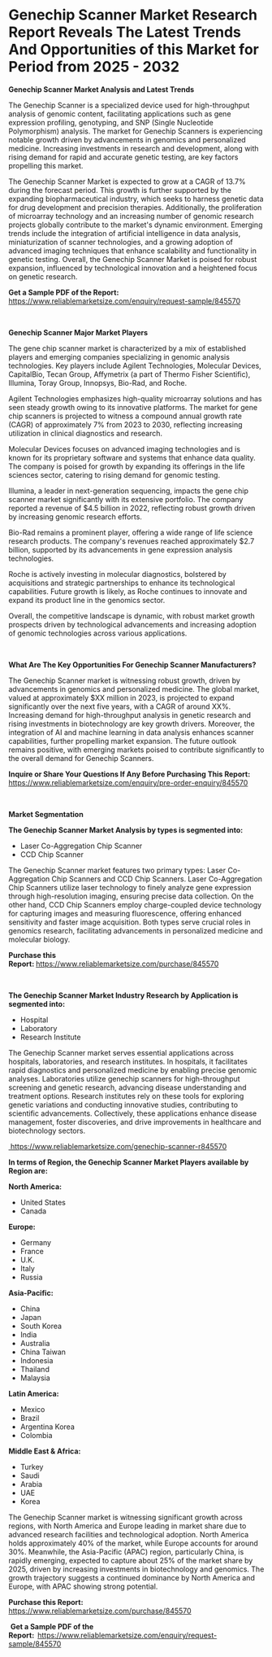 <p><h1>Genechip Scanner Market Research Report Reveals The Latest Trends And Opportunities of this Market for Period from 2025 - 2032</h1></p><p><strong>Genechip Scanner Market Analysis and Latest Trends</strong></p>
<p><p>The Genechip Scanner is a specialized device used for high-throughput analysis of genomic content, facilitating applications such as gene expression profiling, genotyping, and SNP (Single Nucleotide Polymorphism) analysis. The market for Genechip Scanners is experiencing notable growth driven by advancements in genomics and personalized medicine. Increasing investments in research and development, along with rising demand for rapid and accurate genetic testing, are key factors propelling this market.</p><p>The Genechip Scanner Market is expected to grow at a CAGR of 13.7% during the forecast period. This growth is further supported by the expanding biopharmaceutical industry, which seeks to harness genetic data for drug development and precision therapies. Additionally, the proliferation of microarray technology and an increasing number of genomic research projects globally contribute to the market's dynamic environment. Emerging trends include the integration of artificial intelligence in data analysis, miniaturization of scanner technologies, and a growing adoption of advanced imaging techniques that enhance scalability and functionality in genetic testing. Overall, the Genechip Scanner Market is poised for robust expansion, influenced by technological innovation and a heightened focus on genetic research.</p></p>
<p><strong>Get a Sample PDF of the Report:&nbsp;</strong> <a href="https://www.reliablemarketsize.com/enquiry/request-sample/845570?utm_campaign=3184&utm_medium=2&utm_source=Github&utm_content=ia&utm_term=16042025&utm_id=genechip-scanner">https://www.reliablemarketsize.com/enquiry/request-sample/845570</a></p>
<p>&nbsp;</p>
<p><strong>Genechip Scanner Major Market Players</strong></p>
<p><p>The gene chip scanner market is characterized by a mix of established players and emerging companies specializing in genomic analysis technologies. Key players include Agilent Technologies, Molecular Devices, CapitalBio, Tecan Group, Affymetrix (a part of Thermo Fisher Scientific), Illumina, Toray Group, Innopsys, Bio-Rad, and Roche.</p><p>Agilent Technologies emphasizes high-quality microarray solutions and has seen steady growth owing to its innovative platforms. The market for gene chip scanners is projected to witness a compound annual growth rate (CAGR) of approximately 7% from 2023 to 2030, reflecting increasing utilization in clinical diagnostics and research. </p><p>Molecular Devices focuses on advanced imaging technologies and is known for its proprietary software and systems that enhance data quality. The company is poised for growth by expanding its offerings in the life sciences sector, catering to rising demand for genomic testing.</p><p>Illumina, a leader in next-generation sequencing, impacts the gene chip scanner market significantly with its extensive portfolio. The company reported a revenue of $4.5 billion in 2022, reflecting robust growth driven by increasing genomic research efforts. </p><p>Bio-Rad remains a prominent player, offering a wide range of life science research products. The company's revenues reached approximately $2.7 billion, supported by its advancements in gene expression analysis technologies.</p><p>Roche is actively investing in molecular diagnostics, bolstered by acquisitions and strategic partnerships to enhance its technological capabilities. Future growth is likely, as Roche continues to innovate and expand its product line in the genomics sector.</p><p>Overall, the competitive landscape is dynamic, with robust market growth prospects driven by technological advancements and increasing adoption of genomic technologies across various applications.</p></p>
<p>&nbsp;</p>
<p><strong>What Are The Key Opportunities For Genechip Scanner Manufacturers?</strong></p>
<p><p>The Genechip Scanner market is witnessing robust growth, driven by advancements in genomics and personalized medicine. The global market, valued at approximately $XX million in 2023, is projected to expand significantly over the next five years, with a CAGR of around XX%. Increasing demand for high-throughput analysis in genetic research and rising investments in biotechnology are key growth drivers. Moreover, the integration of AI and machine learning in data analysis enhances scanner capabilities, further propelling market expansion. The future outlook remains positive, with emerging markets poised to contribute significantly to the overall demand for Genechip Scanners.</p></p>
<p><strong>Inquire or Share Your Questions If Any Before Purchasing This Report:</strong> <a href="https://www.reliablemarketsize.com/enquiry/pre-order-enquiry/845570?utm_campaign=3184&utm_medium=2&utm_source=Github&utm_content=ia&utm_term=16042025&utm_id=genechip-scanner">https://www.reliablemarketsize.com/enquiry/pre-order-enquiry/845570</a></p>
<p>&nbsp;</p>
<p><strong>Market Segmentation</strong></p>
<p><strong>The Genechip Scanner Market Analysis by types is segmented into:</strong></p>
<p><ul><li>Laser Co-Aggregation Chip Scanner</li><li>CCD Chip Scanner</li></ul></p>
<p><p>The Genechip Scanner market features two primary types: Laser Co-Aggregation Chip Scanners and CCD Chip Scanners. Laser Co-Aggregation Chip Scanners utilize laser technology to finely analyze gene expression through high-resolution imaging, ensuring precise data collection. On the other hand, CCD Chip Scanners employ charge-coupled device technology for capturing images and measuring fluorescence, offering enhanced sensitivity and faster image acquisition. Both types serve crucial roles in genomics research, facilitating advancements in personalized medicine and molecular biology.</p></p>
<p><strong>Purchase this Report:&nbsp;</strong><a href="https://www.reliablemarketsize.com/purchase/845570?utm_campaign=3184&utm_medium=2&utm_source=Github&utm_content=ia&utm_term=16042025&utm_id=genechip-scanner">https://www.reliablemarketsize.com/purchase/845570</a></p>
<p>&nbsp;</p>
<p><strong>The Genechip Scanner Market Industry Research by Application is segmented into:</strong></p>
<p><ul><li>Hospital</li><li>Laboratory</li><li>Research Institute</li></ul></p>
<p><p>The Genechip Scanner market serves essential applications across hospitals, laboratories, and research institutes. In hospitals, it facilitates rapid diagnostics and personalized medicine by enabling precise genomic analyses. Laboratories utilize genechip scanners for high-throughput screening and genetic research, advancing disease understanding and treatment options. Research institutes rely on these tools for exploring genetic variations and conducting innovative studies, contributing to scientific advancements. Collectively, these applications enhance disease management, foster discoveries, and drive improvements in healthcare and biotechnology sectors.</p></p>
<p><a href="https://www.reliablemarketsize.com/genechip-scanner-r845570?utm_campaign=3184&utm_medium=2&utm_source=Github&utm_content=ia&utm_term=16042025&utm_id=genechip-scanner">&nbsp;https://www.reliablemarketsize.com/genechip-scanner-r845570</a></p>
<p><strong>In terms of Region, the Genechip Scanner Market Players available by Region are:</strong></p>
<p>
    <p> <strong> North America: </strong>
        <ul>
            <li>United States</li>
            <li>Canada</li>
        </ul>
        </p> 
    <p> <strong> Europe: </strong>
        <ul>
            <li>Germany</li>
            <li>France</li>
            <li>U.K.</li>
            <li>Italy</li>
            <li>Russia</li>
        </ul>
        </p> 
    <p> <strong> Asia-Pacific: </strong>
        <ul>
            <li>China</li>
            <li>Japan</li>
            <li>South Korea</li>
            <li>India</li>
            <li>Australia</li>
            <li>China Taiwan</li>
            <li>Indonesia</li>
            <li>Thailand</li>
            <li>Malaysia</li>
        </ul>
        </p> 
    <p> <strong> Latin America: </strong>
        <ul>
            <li>Mexico</li>
            <li>Brazil</li>
            <li>Argentina Korea</li>
            <li>Colombia</li>
        </ul>
        </p> 
    <p> <strong> Middle East & Africa: </strong>
        <ul>
            <li>Turkey</li>
            <li>Saudi</li>
            <li>Arabia</li>
            <li>UAE</li>
            <li>Korea</li>
        </ul>
    </p>
    </p>
<p><p>The Genechip Scanner market is witnessing significant growth across regions, with North America and Europe leading in market share due to advanced research facilities and technological adoption. North America holds approximately 40% of the market, while Europe accounts for around 30%. Meanwhile, the Asia-Pacific (APAC) region, particularly China, is rapidly emerging, expected to capture about 25% of the market share by 2025, driven by increasing investments in biotechnology and genomics. The growth trajectory suggests a continued dominance by North America and Europe, with APAC showing strong potential.</p></p>
<p><strong>Purchase this Report: </strong><a href="https://www.reliablemarketsize.com/purchase/845570?utm_campaign=3184&utm_medium=2&utm_source=Github&utm_content=ia&utm_term=16042025&utm_id=genechip-scanner">https://www.reliablemarketsize.com/purchase/845570</a></p>
<p>&nbsp;<strong>Get a Sample PDF of the Report:&nbsp;&nbsp;</strong><a href="https://www.reliablemarketsize.com/enquiry/request-sample/845570?utm_campaign=3184&utm_medium=2&utm_source=Github&utm_content=ia&utm_term=16042025&utm_id=genechip-scanner">https://www.reliablemarketsize.com/enquiry/request-sample/845570</a></p>
<p><strong></strong></p>
<p><p></p><p></p><p></p></p>